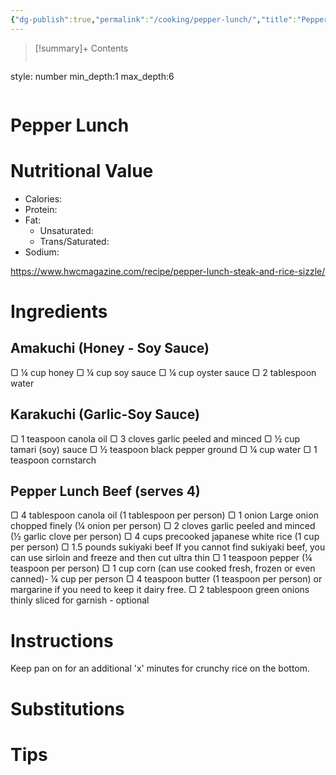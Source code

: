 ```yaml
---
{"dg-publish":true,"permalink":"/cooking/pepper-lunch/","title":"Pepper Lunch","tags":[null]}
---
```



>[!summary]+ Contents
>```toc
style: number
min_depth:1
max_depth:6 
>```


# Pepper Lunch

# Nutritional Value
- Calories: 
- Protein:
- Fat:
	- Unsaturated: 
	- Trans/Saturated: 
- Sodium: 

https://www.hwcmagazine.com/recipe/pepper-lunch-steak-and-rice-sizzle/

# Ingredients

## Amakuchi (Honey - Soy Sauce)
▢ ¼ cup honey
▢ ¼ cup soy sauce
▢ ¼ cup oyster sauce
▢ 2 tablespoon water

## Karakuchi (Garlic-Soy Sauce)
▢ 1 teaspoon canola oil
▢ 3 cloves garlic peeled and minced
▢ ½ cup tamari (soy) sauce
▢ ½ teaspoon black pepper ground
▢ ¼ cup water
▢ 1 teaspoon cornstarch


## Pepper Lunch Beef (serves 4)

▢ 4 tablespoon canola oil (1 tablespoon per person)
▢ 1 onion Large onion chopped finely (¼ onion per person)
▢ 2 cloves garlic peeled and minced (½ garlic clove per person)
▢ 4 cups precooked japanese white rice (1 cup per person)
▢ 1.5 pounds sukiyaki beef If you cannot find sukiyaki beef, you can use sirloin and freeze and then cut ultra thin
▢ 1 teaspoon pepper (¼ teaspoon per person)
▢ 1 cup corn (can use cooked fresh, frozen or even canned)- ¼ cup per person
▢ 4 teaspoon butter (1 teaspoon per person) or margarine if you need to keep it dairy free.
▢ 2 tablespoon green onions thinly sliced for garnish - optional

# Instructions


Keep pan on for an additional 'x' minutes for crunchy rice on the bottom.

# Substitutions 

# Tips

